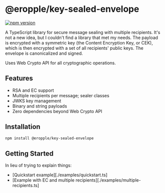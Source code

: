 # @eropple/key-sealed-envelope

[![npm version](https://badge.fury.io/js/@eropple%2Fkey-sealed-envelope.svg)](https://badge.fury.io/js/@eropple%2Fkey-sealed-envelope)

A TypeScript library for secure message sealing with multiple recipients. It's not a new idea, but I couldn't find a library that met my needs. The payload is encrypted with a symmetric key (the Content Encryption Key, or CEK), which is then encrypted with a set of all recipients' public keys. The envelope is canonicalized and signed.

Uses Web Crypto API for all cryptographic operations.

## Features

- RSA and EC support
- Multiple recipients per message; sealer classes
- JWKS key management
- Binary and string payloads
- Zero dependencies beyond Web Crypto API

## Installation

```bash
npm install @eropple/key-sealed-envelope
```

## Getting Started

In lieu of trying to explain things:

- [Quickstart example][./examples/quickstart.ts]
- [Example with EC and multiple recipients][./examples/multiple-recipients.ts]
